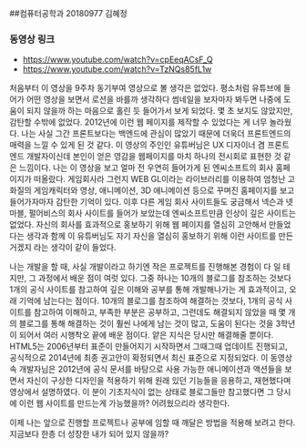 
##컴퓨터공학과 20180977 김혜정

### 동영상 링크
- https://www.youtube.com/watch?v=cpEeqACsF_Q
- https://www.youtube.com/watch?v=TzNQs85fL1w

처음부터 이 영상을 9주차 동기부여 영상으로 볼 생각은 없었다.
평소처럼 유튜브에 들어가 어떤 영상을 보면서 로션을 바를까 생각하다 썸네일을 보자마자 봐두면 나중에 도움이 되지 않을까 하는 마음으로 홀린 듯 들어가서 보게 되었다.
몇 초 보지도 않았지만, 감탄할 수밖에 없었다. 2012년에 이런 웹 페이지를 제작할 수 있었다는 게 너무 놀라웠다.
나는 사실 그간 프론트보다는 백엔드에 관심이 많았기 때문에 더욱더
프론트엔드의 매력을 느낄 수 있게 된 것 같다. 이 영상의 주인인 유튜버님은 UX 디자이너 겸 프론트엔드 개발자이신데 본인이 얻은 영감을 웹페이지를 마치 하나의 전시회로 표현한 것 같은 느낌이다.
나는 이 영상을 보고 얼마 전 우연히 들어가게 된 엔씨소프트의 회사 홈페이지가 떠올랐다. 게임회사라 그런지 WEB GL이라는 라이브러리를 이용하여 엄청난 고화질의 게임캐릭터와 영상, 애니메이션, 3D 애니메이션 등으로 꾸며진 홈페이지를 보고 들어가자마자 감탄한 기억이 있다. 이후 다른 게임 회사 사이트들도 궁금해서 넥슨과 넷마블, 펄어비스의 회사 사이트를 들어가 보았는데 엔씨소프트만큼 인상이 깊은 사이트는 없었다. 자신의 회사를 효과적으로 홍보하기 위해 웹 페이지를 열심히 고안해서 만들었다는 생각과 함께 이 유튜버님도 자기 자신을 열심히 홍보하기 위해 이런 사이트를 만든 거겠지 라는 생각이 같이 들었다.

나는 개발을 할 때, 사실 개발이라고 하기엔 작은 프로젝트를 진행해본 경험이 다 일 테지만, 그 과정에서 배운 점이 여럿 있다. 그중 하나는 10개의 블로그를 참조하는 것보다 1개의 공식 사이트를 참고하여 깊은 이해와 공부를 통해 개발해나가는 게 효과적이고, 오래 기억에 남는다는 점이다. 10개의 블로그를 참조하여 해결하는 것보다, 1개의 공식 사이트를 참고하여 이해하고, 부족한 부분은 공부하고, 그런데도 해결되지 않았을 때 몇 개의 블로그를 통해 해결하는 것이 훨씬 나에게 남는 것이 많고, 도움이 된다는 것을 3학년이 되어서 여러 시행착오 끝에 배운 점이다.
얕은 지식은 당시만 해결해줄 뿐이다.
HTML5는 2006년부터 표준이 만들어지기 시작하면서 그때그때 업데이트 진행되고, 공식적으로 2014년에 최종 권고안이 확정되면서 최신 표준으로 지정되었다. 이 동영상 속 개발자님은 2012년에 공식 문서를 바탕으로 사용 가능한 애니메이션과 액션들을 보면서 자신이 구상한 디자인을 적용하기 위해 원래 있던 기능들을 응용하고, 재현했다며 영상에서 설명하였다. 이 분이 기초지식이 없는 상태로 블로그들만 참고했다면 그 당시에 이런 웹 사이트를 만드는게 가능했을까? 어려웠으리라 생각한다. 

이제 나는 앞으로 진행할 프로젝트나 공부에 임할 때 깨달은 방법을 적용해 보려고 한다. 지금보다 한층 더 성장한 내가 되어 있지 않을까? 
